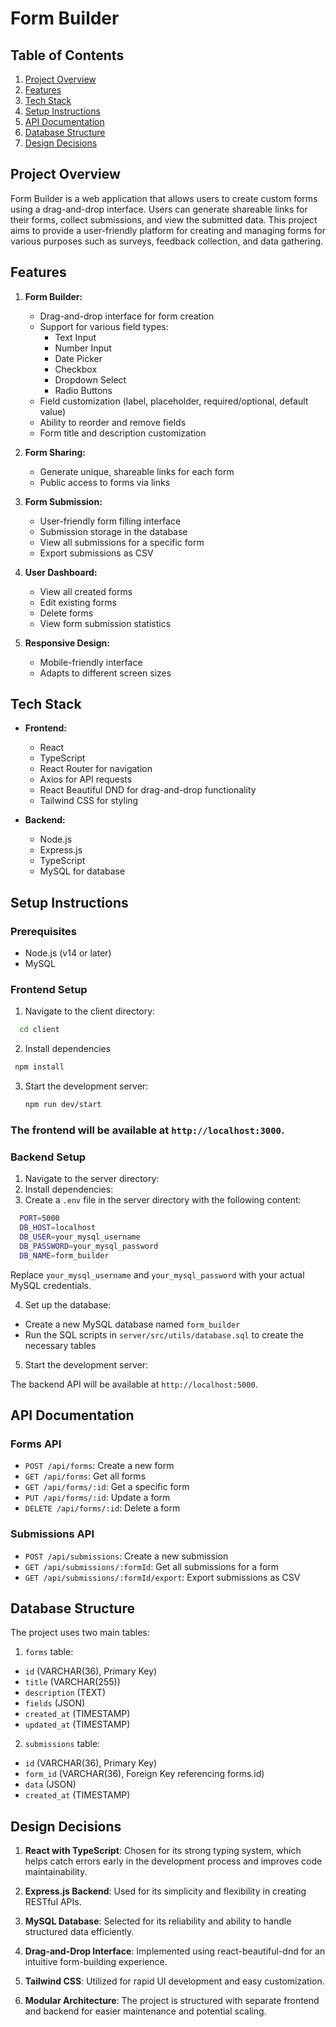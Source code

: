 # Form Builder

## Table of Contents
1. [Project Overview](#project-overview)
2. [Features](#features)
3. [Tech Stack](#tech-stack)
4. [Setup Instructions](#setup-instructions)
5. [API Documentation](#api-documentation)
6. [Database Structure](#database-structure)
7. [Design Decisions](#design-decisions)

## Project Overview

Form Builder is a web application that allows users to create custom forms using a drag-and-drop interface. Users can generate shareable links for their forms, collect submissions, and view the submitted data. This project aims to provide a user-friendly platform for creating and managing forms for various purposes such as surveys, feedback collection, and data gathering.

## Features

1. **Form Builder:**
   - Drag-and-drop interface for form creation
   - Support for various field types:
     - Text Input
     - Number Input
     - Date Picker
     - Checkbox
     - Dropdown Select
     - Radio Buttons
   - Field customization (label, placeholder, required/optional, default value)
   - Ability to reorder and remove fields
   - Form title and description customization

2. **Form Sharing:**
   - Generate unique, shareable links for each form
   - Public access to forms via links

3. **Form Submission:**
   - User-friendly form filling interface
   - Submission storage in the database
   - View all submissions for a specific form
   - Export submissions as CSV

4. **User Dashboard:**
   - View all created forms
   - Edit existing forms
   - Delete forms
   - View form submission statistics

5. **Responsive Design:**
   - Mobile-friendly interface
   - Adapts to different screen sizes

## Tech Stack

- **Frontend:**
  - React
  - TypeScript
  - React Router for navigation
  - Axios for API requests
  - React Beautiful DND for drag-and-drop functionality
  - Tailwind CSS for styling

- **Backend:**
  - Node.js
  - Express.js
  - TypeScript
  - MySQL for database


## Setup Instructions

### Prerequisites
- Node.js (v14 or later)
- MySQL

### Frontend Setup
1. Navigate to the client directory:
  ```bash
    cd client
  ```
2. Install dependencies
  ```bash
   npm install
  ```
3. Start the development server:
   ```bash
   npm run dev/start
   ```

### The frontend will be available at `http://localhost:3000`.

### Backend Setup
1. Navigate to the server directory:
2. Install dependencies:
3. Create a `.env` file in the server directory with the following content:

  ```bash
    PORT=5000
    DB_HOST=localhost
    DB_USER=your_mysql_username
    DB_PASSWORD=your_mysql_password
    DB_NAME=form_builder
  ```

Replace `your_mysql_username` and `your_mysql_password` with your actual MySQL credentials.

4. Set up the database:
- Create a new MySQL database named `form_builder`
- Run the SQL scripts in `server/src/utils/database.sql` to create the necessary tables

5. Start the development server:

The backend API will be available at `http://localhost:5000`.

## API Documentation

### Forms API

- `POST /api/forms`: Create a new form
- `GET /api/forms`: Get all forms
- `GET /api/forms/:id`: Get a specific form
- `PUT /api/forms/:id`: Update a form
- `DELETE /api/forms/:id`: Delete a form

### Submissions API

- `POST /api/submissions`: Create a new submission
- `GET /api/submissions/:formId`: Get all submissions for a form
- `GET /api/submissions/:formId/export`: Export submissions as CSV

## Database Structure

The project uses two main tables:

1. `forms` table:
- `id` (VARCHAR(36), Primary Key)
- `title` (VARCHAR(255))
- `description` (TEXT)
- `fields` (JSON)
- `created_at` (TIMESTAMP)
- `updated_at` (TIMESTAMP)

2. `submissions` table:
- `id` (VARCHAR(36), Primary Key)
- `form_id` (VARCHAR(36), Foreign Key referencing forms.id)
- `data` (JSON)
- `created_at` (TIMESTAMP)


## Design Decisions

1. **React with TypeScript**: Chosen for its strong typing system, which helps catch errors early in the development process and improves code maintainability.

2. **Express.js Backend**: Used for its simplicity and flexibility in creating RESTful APIs.

3. **MySQL Database**: Selected for its reliability and ability to handle structured data efficiently.

4. **Drag-and-Drop Interface**: Implemented using react-beautiful-dnd for an intuitive form-building experience.

5. **Tailwind CSS**: Utilized for rapid UI development and easy customization.

6. **Modular Architecture**: The project is structured with separate frontend and backend for easier maintenance and potential scaling.

